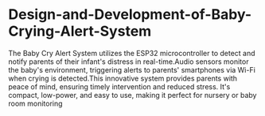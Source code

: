 # Design-and-Development-of-Baby-Crying-Alert-System

The Baby Cry Alert System utilizes the ESP32 microcontroller to detect and notify parents of their infant's distress in real-time.Audio sensors monitor the baby's environment, triggering alerts to parents' smartphones via Wi-Fi when crying is detected.This innovative system provides parents with peace of mind, ensuring timely intervention and reduced stress. It's compact, low-power, and easy to use, making it perfect for nursery or baby room monitoring

